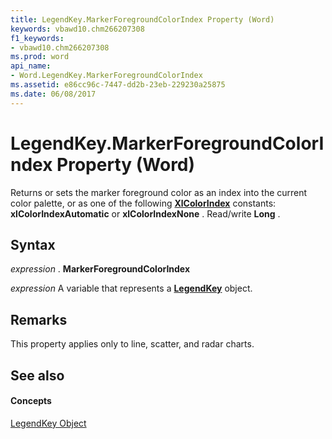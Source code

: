 ```yaml
---
title: LegendKey.MarkerForegroundColorIndex Property (Word)
keywords: vbawd10.chm266207308
f1_keywords:
- vbawd10.chm266207308
ms.prod: word
api_name:
- Word.LegendKey.MarkerForegroundColorIndex
ms.assetid: e86cc96c-7447-dd2b-23eb-229230a25875
ms.date: 06/08/2017
---
```



# LegendKey.MarkerForegroundColorIndex Property (Word)

Returns or sets the marker foreground color as an index into the current color palette, or as one of the following  **[XlColorIndex](Word.xlcolorindex.md)** constants: **xlColorIndexAutomatic** or **xlColorIndexNone** . Read/write **Long** .


## Syntax

 _expression_ . **MarkerForegroundColorIndex**

 _expression_ A variable that represents a **[LegendKey](Word.LegendKey.md)** object.


## Remarks

This property applies only to line, scatter, and radar charts. 


## See also


#### Concepts


[LegendKey Object](Word.LegendKey.md)

